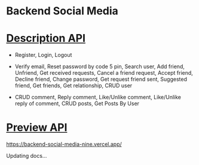 # Backend Social Media

# [**Description API**](#layout)

- Register, Login, Logout

- Verify email, Reset password by code 5 pin, Search user, Add friend, Unfriend, Get received requests, Cancel a friend request, Accept friend, Decline friend, Change password, Get request friend sent, Suggested friend, Get friends, Get relationship, CRUD user

- CRUD comment, Reply comment, Like/Unlike comment, Like/Unlike reply of comment, CRUD posts, Get Posts By User

# [**Preview API**](#layout)

https://backend-social-media-nine.vercel.app/

Updating docs...
